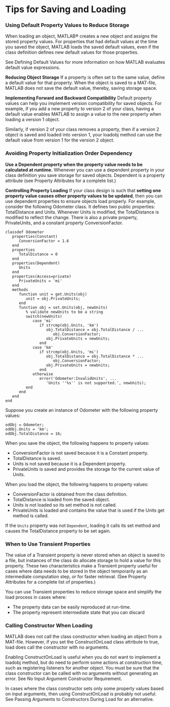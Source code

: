 # Tips for Saving and Loading

### Using Default Property Values to Reduce Storage
When loading an object, MATLAB® creates a new object and assigns the stored property values. For properties that had default values at the time you saved the object, MATLAB loads the saved default values, even if the class definition defines new default values for those properties.

See Defining Default Values for more information on how MATLAB evaluates default value expressions.

**Reducing Object Storage**
If a property is often set to the same value, define a default value for that property. When the object is saved to a MAT-file, MATLAB does not save the default value, thereby, saving storage space.

**Implementing Forward and Backward Compatibility**
Default property values can help you implement version compatibility for saved objects. For example, if you add a new property to version 2 of your class, having a default value enables MATLAB to assign a value to the new property when loading a version 1 object.

Similarly, if version 2 of your class removes a property, then if a version 2 object is saved and loaded into version 1, your loadobj method can use the default value from version 1 for the version 2 object.

### Avoiding Property Initialization Order Dependency
**Use a Dependent property when the property value needs to be calculated at runtime.** Whenever you can use a dependent property in your class definition you save storage for saved objects. Dependent is a property attribute (see Property Attributes for a complete list.)

**Controlling Property Loading**
If your class design is such that **setting one property value causes other property values to be updated**, then you can use dependent properties to ensure objects load properly. For example, consider the following Odometer class. It defines two public properties: TotalDistance and Units. Whenever Units is modified, the TotalDistance is modified to reflect the change. There is also a private property, PrivateUnits, and a constant property ConversionFactor.

```
classdef Odometer
   properties(Constant)
      ConversionFactor = 1.6
   end
   properties
      TotalDistance = 0
   end
   properties(Dependent)
      Units
   end
   properties(Access=private)
      PrivateUnits = 'mi'
   end
   methods
      function unit = get.Units(obj)
         unit = obj.PrivateUnits;
      end
      function obj = set.Units(obj, newUnits)
         % validate newUnits to be a string
         switch(newUnits)
            case 'mi'
               if strcmp(obj.Units, 'km')
                  obj.TotalDistance = obj.TotalDistance / ...
                     obj.ConversionFactor;
                  obj.PrivateUnits = newUnits;
               end
            case 'km'
               if strcmp(obj.Units, 'mi')
                  obj.TotalDistance = obj.TotalDistance * ...
                     obj.ConversionFactor;
                  obj.PrivateUnits = newUnits;
               end
            otherwise
               error('Odometer:InvalidUnits', ...
                  'Units ''%s'' is not supported.', newUnits);
         end
      end
   end
end
```

Suppose you create an instance of Odometer with the following property values:

    odObj = Odometer;
    odObj.Units = 'km';
    odObj.TotalDistance = 16;

When you save the object, the following happens to property values:

* ConversionFactor is not saved because it is a Constant property.
* TotalDistance is saved.
* Units is not saved because it is a Dependent property.
* PrivateUnits is saved and provides the storage for the current value of Units.

When you load the object, the following happens to property values:

* ConversionFactor is obtained from the class definition.
* TotalDistance is loaded from the saved object.
* Units is not loaded so its set method is not called.
* PrivateUnits is loaded and contains the value that is used if the Units get method is called.

If the `Units` property was not `Dependent`, loading it calls its set method and causes the TotalDistance property to be set again.

### When to Use Transient Properties

The value of a Transient property is never stored when an object is saved to a file, but instances of the class do allocate storage to hold a value for this property. These two characteristics make a Transient property useful for cases where data needs to be stored in the object temporarily as an intermediate computation step, or for faster retrieval. (See Property Attributes for a complete list of properties.)

You can use Transient properties to reduce storage space and simplify the load process in cases where:

* The property data can be easily reproduced at run-time.
* The property represent intermediate state that you can discard

### Calling Constructor When Loading

MATLAB does not call the class constructor when loading an object from a MAT-file. However, if you set the ConstructOnLoad class attribute to true, load does call the constructor with no arguments.

Enabling ConstructOnLoad is useful when you do not want to implement a loadobj method, but do need to perform some actions at construction time, such as registering listeners for another object. You must be sure that the class constructor can be called with no arguments without generating an error. See No Input Argument Constructor Requirement.

In cases where the class constructor sets only some property values based on input arguments, then using ConstructOnLoad is probably not useful. See Passing Arguments to Constructors During Load for an alternative.
